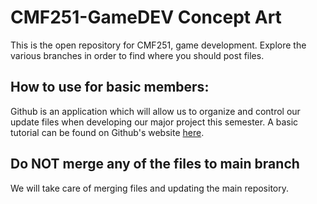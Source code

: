 # CMF251-GameDEV Concept Art
This is the open repository for CMF251, game development. Explore the various branches in order to find where you should post files.

## How to use for basic members:
Github is an application which will allow us to organize and control our update files when developing our major project this semester.
A basic tutorial can be found on Github's website [here](https://docs.github.com/en/get-started/quickstart/hello-world).

## Do NOT merge any of the files to main branch
We will take care of merging files and updating the main repository.
